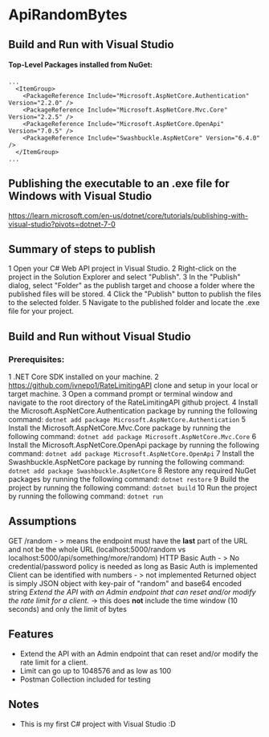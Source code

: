# ApiRandomBytes

## Build and Run **with** Visual Studio

#### Top-Level Packages installed from NuGet:
```
...
  <ItemGroup>
    <PackageReference Include="Microsoft.AspNetCore.Authentication" Version="2.2.0" />
    <PackageReference Include="Microsoft.AspNetCore.Mvc.Core" Version="2.2.5" />
    <PackageReference Include="Microsoft.AspNetCore.OpenApi" Version="7.0.5" />
    <PackageReference Include="Swashbuckle.AspNetCore" Version="6.4.0" />
  </ItemGroup>
...
```

## Publishing the executable to an .exe file for Windows with Visual Studio
https://learn.microsoft.com/en-us/dotnet/core/tutorials/publishing-with-visual-studio?pivots=dotnet-7-0

## Summary of steps to publish 
1   Open your C# Web API project in Visual Studio.
2   Right-click on the project in the Solution Explorer and select "Publish".
3   In the "Publish" dialog, select "Folder" as the publish target and choose a folder where the published files will be stored.
4   Click the "Publish" button to publish the files to the selected folder.
5   Navigate to the published folder and locate the .exe file for your project.

## Build and Run **without** Visual Studio

### Prerequisites:

1  .NET Core SDK installed on your machine.
2   https://github.com/ivnepo1/RateLimitingAPI clone and setup in your local or target machine.
3   Open a command prompt or terminal window and navigate to the root directory of the RateLimitingAPI github project.
4   Install the Microsoft.AspNetCore.Authentication package by running the following command: `dotnet add package Microsoft.AspNetCore.Authentication`
5   Install the Microsoft.AspNetCore.Mvc.Core package by running the following command: `dotnet add package Microsoft.AspNetCore.Mvc.Core`
6   Install the Microsoft.AspNetCore.OpenApi package by running the following command: `dotnet add package Microsoft.AspNetCore.OpenApi`
7   Install the Swashbuckle.AspNetCore package by running the following command: `dotnet add package Swashbuckle.AspNetCore`
8   Restore any required NuGet packages by running the following command: `dotnet restore`
9   Build the project by running the following command: `dotnet build`
10  Run the project by running the following command: `dotnet run`

## Assumptions
GET /random - > means the endpoint must have the **last** part of the URL and not be the whole URL (localhost:5000/random vs localhost:5000/api/something/more/random)
HTTP Basic Auth - > No credential/password policy is needed as long as Basic Auth is implemented
Client can be identified with numbers - > not implemented
Returned object is simply JSON object with key-pair of "random" and base64 encoded string
*Extend the API with an Admin endpoint that can reset and/or modify the rate limit for a client.* -> this does **not** include the time window (10 seconds) and only the limit of bytes


## Features
- Extend the API with an Admin endpoint that can reset and/or modify the rate limit for a client.
- Limit can go up to 1048576 and as low as 100
- Postman Collection included for testing

## Notes
- This is my first C# project with Visual Studio :D 